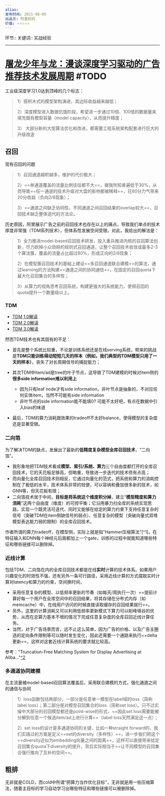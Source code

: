 ```yaml
---
alias:
发布时间: 2021-08-09
出品方: 阿里妈妈
价值: ⭐⭐⭐⭐⭐
---
```


环节:: 
关键词:: 实战经验

---

# [屠龙少年与龙：漫谈深度学习驱动的广告推荐技术发展周期](https://zhuanlan.zhihu.com/p/398041971) #TODO 

工业级深度学习1.0达到顶峰的几个标志：

> 1）搭积木式的模型架构演进，其边际收益越来越低；
>
> 2）深度模型进入数据饥饿阶段，希望进一步通过10倍、100倍的数据量来填充既有模型容量（model capacity），从而提升精度；
>
> 3） 大部分新的大型算法优化和改进，都需要工程系统架构配套进行巨大的升级改造
>


## 召回

现有召回的问题

> 1）召回通道越积越多，维护的代价极大；
>
> 2）==单通道覆盖的流量比例往往都不大==，据我所知普遍低于30%，从而导致==任一通道的技术升级对大盘的影响都被稀释==，花80分力气带来20分收益（负向2/8现象）；
>
> 3）==通道之间缺乏协同性，不同通道之间召回结果的overlap较大==，召回技术缺乏整体迭代的方法论。
>

历史原因，阿里展示广告之前的召回技术也存在以上的痛点，导致我们单点的技术厚度非常强（TDM系列技术），但体系性发展空间受限。对此，我给出的解法是：

> 1）全力推进model-based召回技术研发，投入重兵推进内核的召回算法创新，尽力砍掉小众琐碎的规则式召回通道，让整个召回技术收敛成最多2-3个算法簇，覆盖的流量占比超过80%，形成正向的2/8现象；
>
> 2）在模型簇召回技术的基础上建设==多召回通道联合建模==的算法，通过learning的方法构建==通道之间的协同通信==，在固定的召回quota下最大化召回集合的多样性；
>
> 3）从算力的视角思考召回系统，构建更强大的系统能力，使得召回的quota提升一个数量级以上。
>


### TDM

* [TDM 1.0解读](https://www.zhihu.com/question/362190044/answer/970781462)
* [TDM 2.0解读](https://zhuanlan.zhihu.com/p/85883448)
* [TDM 3.0解读](http://www.360doc.com/content/20/0904/22/7673502_934020904.shtml)

然而TDM技术也有其固有的不足：

* 首先是整个系统比较重，不论是训练系统还是在线serving系统，带来的挑战是**TDM只能训练得动短短几天的样本（例如，我们典型的TDM模型只用了一天的样本）**，丧失了对长周期信号的捕捉能力；
* 其次TDM中item/ad是tree的叶子节点，这导致了TDM建模的时候对item侧的**很多side information难以利用上**

  * 因为只有leaf node才有side information，非叶节点是抽象的，不对应任何实体item，当然不可能有side information
  * 非叶节点的side information能不能填0? 可能不太好吧，有点在数据中引入bias的味道
* 最后，TDM的算力消耗跟效果的tradeoff不太好balance，使得模型的复杂度还是显著受限。

### 二向箔

为了解决TDM的缺点，发展出了最新的**低精度复杂模型全库召回技术**，“二向箔”。

* 我形象地把TDM技术看成**模型、索引/系统、算力**三个自由度都打开的全库召回技术，它的天花板足够高，但略重，导致进一步迭代的技术债有点高；
* 而向量化全库召回技术则相反，它通过向量化的范式，把系统和算力的消耗控制在了极低的水平，技术体系非常的轻便，可以容纳和叠加很多新的技术，如GNN等，但天花板有限；
* 二向箔技术居于中间，**目标是将系统这个维度积分掉**，建立“**模型精度和算力消耗**”这两个自由度（维度）的可控平衡；它沿用暴力扫全库的系统实现思路，实现一个既灵活可迭代、同时又能够在给定的算力约束下支持任意复杂的信号（突破TDM在item侧缺信号的弱点）、任意复杂的模型（突破向量式双塔模型表达能力弱的限制）的全库召回技术。

作者所谓的算力tradeoff，在模型侧，实际上就是指"Hammer压缩算法"[^1]。在特征输入和DNN每个神经元后面都加上一个gate，训练的过程中就能知道哪些特征和哪些链接可以删除掉。


### 近线计算

包括TDM、二向箔在内的全库召回技术都是在线**实时**计算的技术体系。如果用户兴趣变化的时效性不强，还有另外一条可行路径，采用近线计算的方式摆脱实时计算对latency和算力的约束，空间换时间，

* 采用任意复杂的模型、以低频率更新的节奏（如每天/周执行一次）==提前计算好每一个用户在全库空间中的召回结果，将其存储在分布式内存（如memcache）中，在线用户访问的时候直接读取缓存的召回结果就行==。
* 另外，这里的计算消耗又可以利用低频率更新模式下算力可以削峰填谷的优势，从而在总算力基本不增的情况下完成任意复杂度的全库召回近线计算任务。
* 当然，对于广告场景而言，远不止这么简单，因为广告的价格、以及广告主圈选的定向条件限制等可以随时发生变化，因此还需要一个通路来执行==delta更新==，这样对这套近线计算系统的要求就比较高。

参考："Truncation-Free Matching System for Display Advertising at Aliba..."[^2](主要不是设计来解决全库召回的近线计算问题，只是提供了一种可行的架构解)


### 多通道协同建模

在主流量被model-based召回算法覆盖后，采用联合建模的方式，强化通道之间的通信与协同

> 1）loss函数包括两部分，一部分是任意单一模型在label域的loss（简称label loss）；第二部分是对模型召回集合的loss（简称set loss）。只不过实操中大部分的召回模型都还是point-wise的形式，==因此set loss需要能被分解到任意一个候选item/ad上进行计算==（label loss天然满足这一点）；
>
> 2）set loss的设计是多通道协同的关键，比如一种straight forward的、我们实践过的方案是定义==set的diversity（多样性）==，进一步我们把这个==diversity近似为embedding向量之间的距离==，这样可以直接带来给定召回集合quota下diversity的提升，背后实际相当于==让不同模型的召回集合强行推向了互补的空间==。
>


## 粗排

无非就是COLD，而cold中所谓“把算力当作优化目标”，无非就是用一些压缩算法，随着主目标的学习自动学习出哪些特征和哪些链接可以被删除掉。